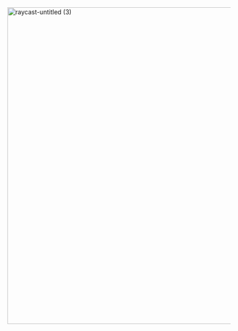 
<img width="715" alt="raycast-untitled (3)" src="https://user-images.githubusercontent.com/51115513/158056718-c7e569dd-e3b6-4902-a629-b62d1a941fc9.png">

